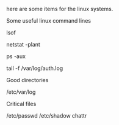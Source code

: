 here are some items for the linux systems.




Some useful linux command lines


 lsof 

 netstat -plant

 ps -aux 

 tail -f /var/log/auth.log
 

Good directories 

 /etc/var/log

Critical files
  
  /etc/passwd
  /etc/shadow
  chattr
  

